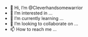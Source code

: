 - 👋 Hi, I’m @Cleverhandsomewarrior
- 👀 I’m interested in ...
- 🌱 I’m currently learning ...
- 💞️ I’m looking to collaborate on ...
- 📫 How to reach me ...

<!---
Cleverhandsomewarrior/Cleverhandsomewarrior is a ✨ special ✨ repository because its `README.md` (this file) appears on your GitHub profile.
You can click the Preview link to take a look at your changes.
--->
